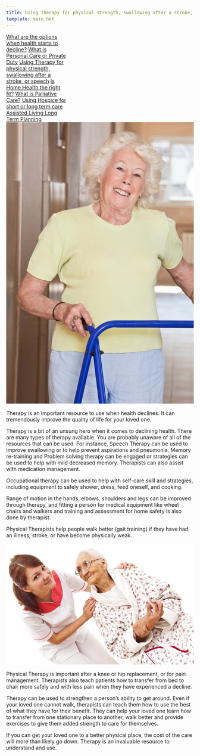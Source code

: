 ```yaml
---
title: Using Therapy for physical strength, swallowing after a stroke, or improving speech
template: main.hbt
---
```

<div class="btn-group-vertical float-right" style="width:33%;">
<a class="btn btn-primary" href="/options/index.html" role="button">What are the options when health starts to decline?</a>
    <a class="btn btn-secondary" href="/personal_care/index.html" role="button">What is Personal Care  or Private Duty</a>
    <a class="btn btn-primary" href="/therapy/index.html" role="button">Using Therapy for physical strength, swallowing after a stroke,  or speech</a>
    <a class="btn btn-success" href="/home_health/index.html" role="button">Is Home Health the right fit?</a>
    <a class="btn btn-danger" href="/palliative/index.html" role="button">What is Palliative Care?</a>
    <a class="btn btn-warning" href="/hospice/index.html" role="button">Using Hospice for short or long term care </a>
    <a class="btn btn-info" href="/assisted/index.html" role="button">Assisted Living </a>
    <a class="btn btn-dark" href="/long_term/index.html" role="button">Long Term Planning</a>
</div>
<img class="float-left" src="images/therapy1.jpg" alt="Therapy" id="therapy1">
<div class="text-paragraph contentDiv">

  <p>Therapy is an important resource to use when health declines.  It can tremendously improve the quality of life for your loved one.  </p>
          <p> Therapy is a bit of an unsung hero when it comes to declining health.  There are many types of therapy available.  You are probably unaware of all of the resources that can be used. For instance, Speech Therapy can be used to improve swallowing or to help prevent aspirations and pneumonia.  Memory re-training and Problem solving therapy can be engaged or strategies can be used to help with mild decreased memory.  Therapists can also assist with medication management.</p>
          <p>Occupational therapy can be used to help with self-care skill and strategies, including equipment to safely shower, dress, feed oneself, and cooking.</p>
          <p>Range of motion in the hands, elbows, shoulders and legs can be improved through therapy, and fitting a person for medical equipment like wheel chairs and walkers and training and assessment for home safety is also done by therapist.</p>
          <p>Physical Therapists help people walk better (gait training) if they have had an illness, stroke, or have become physically weak.</p>                    
          <img id="therapy2" src="images/therapy2.jpg">

  <p>Physical Therapy is important after a knee or hip replacement, or for pain management.  Therapists also teach patients how to transfer from bed to chair more safely and with less pain when they have experienced a decline.</p>
  <p>Therapy can be used to strengthen a person’s ability to get around.  Even if your loved one cannot walk, therapists can teach them how to use the best of what they have for their benefit.  They can help your loved one learn how to transfer from one stationary place to another, walk better and provide exercises to give them added strength to care for themselves.  </p>
  <p>If you can get your loved one to a better physical place, the cost of the care will more than likely go down.  Therapy  is an invaluable resource to understand and use.</p>
  <br>

</div>


